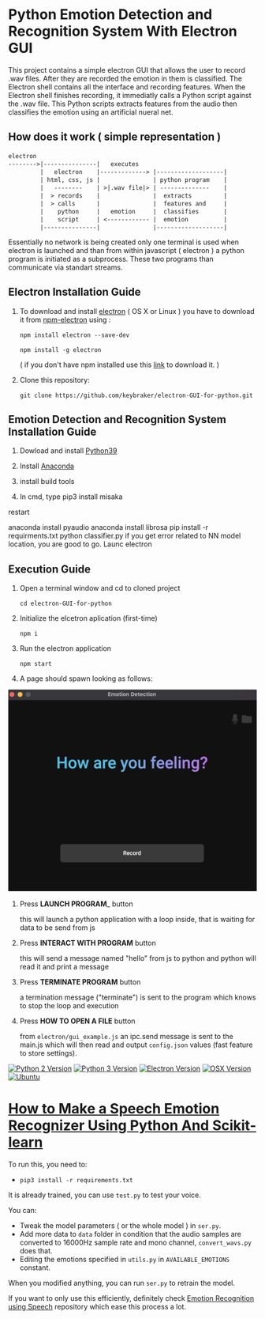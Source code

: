 # Python Emotion Detection and Recognition System With Electron GUI

This project contains a simple electron GUI that allows the user to record .wav files. After they are recorded the emotion in them is classified. The Electron shell contains all the interface and recording features. When the Electron shell finishes recording, it immediatly calls a Python script against the .wav file. This Python scripts extracts features from the audio then classifies the emotion using an artificial nueral net.

## How does it work ( simple representation )

```text
electron
-------->|---------------|   executes 
         |   electron    |-------------> |-------------------|
         | html, css, js |               | python program    |
         |   --------    | >|.wav file|> | --------------    |
         |  > records    |               |  extracts         |
         |  > calls      |               |  features and     |
         |    python     |   emotion     |  classifies       |
         |    script     | <------------ |  emotion          |
         |---------------|               |-------------------|
```

Essentially no network is being created only one terminal is used when electron is launched and than from 
within javascript ( electron ) a python program is initiated as a subprocess.
These two programs than communicate via standart streams.

## Electron Installation Guide

1. To download and install [electron](https://electron.atom.io) ( OS X or Linux ) you have to download it from [npm-electron](https://www.npmjs.com/package/electron) using :

   ```
   npm install electron --save-dev
   ```
   ```
   npm install -g electron
   ```
   ( if you don't have npm installed use this [link](https://nodejs.org/en/download/) to download it. )

2. Clone this repository:
   ```
   git clone https://github.com/keybraker/electron-GUI-for-python.git
   ```
## Emotion Detection and Recognition System Installation Guide

1. Dowload and install [Python39](https://www.python.org/downloads/)

2. Install [Anaconda](https://www.anaconda.com/products/individual)
   
3. install build tools

4. In cmd, type pip3 install misaka

restart

anaconda install pyaudio
anaconda install librosa
pip install -r requirments.txt
python classifier.py
if you get error related to NN model location, you are good to go. Launc electron


## Execution Guide

1. Open a terminal window and cd to cloned project
   ```
   cd electron-GUI-for-python
   ```

2. Initialize the elcetron aplication (first-time)
   ```
   npm i
   ```

3. Run the electron application
   ```
   npm start
   ```

4. A page should spawn looking as follows:

![alt text](../img/currentGUI.png)

1. Press __LAUNCH PROGRAM___ button

   this will launch a python application with a loop inside,
   that is waiting for data to be send from js

2. Press __INTERACT WITH PROGRAM__ button

   this will send a message named "hello" from js to python
   and python will read it and print a message

3. Press __TERMINATE PROGRAM__ button

   a termination message ("terminate") is sent to the program which knows
   to stop the loop and execution

4. Press __HOW TO OPEN A FILE__ button

   from ```electron/gui_example.js``` an ipc.send message is sent to the main.js
   which will then read and output `config.json` values (fast feature to store settings).


[![Python 2 Version](https://img.shields.io/badge/Python-2.7.16-green.svg)](https://www.python.org/downloads/)
[![Python 3 Version](https://img.shields.io/badge/Python-3.9.1-green.svg)](https://www.python.org/download/releases/3.0/)
[![Electron Version](https://img.shields.io/badge/electron-v11.1.0-green.svg)](https://electron.atom.io)
[![OSX Version](https://img.shields.io/badge/OS%20X-v11.0.1-green.svg)](https://www.apple.com/lae/macos/big-sur/)
[![Ubuntu](https://img.shields.io/badge/Ubuntu-v20.0.4-green.svg)](https://ubuntu.com)


# [How to Make a Speech Emotion Recognizer Using Python And Scikit-learn](https://www.thepythoncode.com/article/building-a-speech-emotion-recognizer-using-sklearn)
To run this, you need to:
- `pip3 install -r requirements.txt`

It is already trained, you can use `test.py` to test your voice.

You can:
- Tweak the model parameters ( or the whole model ) in `ser.py`.
- Add more data to `data` folder in condition that the audio samples are converted to 16000Hz sample rate and mono channel, `convert_wavs.py` does that.
- Editing the emotions specified in `utils.py` in `AVAILABLE_EMOTIONS` constant.

When you modified anything, you can run `ser.py` to retrain the model.

If you want to only use this efficiently, definitely check [Emotion Recognition using Speech](https://github.com/x4nth055/emotion-recognition-using-speech) repository which ease this process a lot.